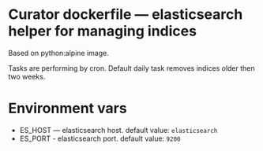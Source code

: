 # Curator dockerfile — elasticsearch helper for managing indices

Based on python:alpine image.

Tasks are performing by cron. Default daily task removes indices older then two weeks.

# Environment vars

* ES_HOST — elasticsearch host. default value: `elasticsearch`
* ES_PORT - elasticsearch port. default value: `9200`
